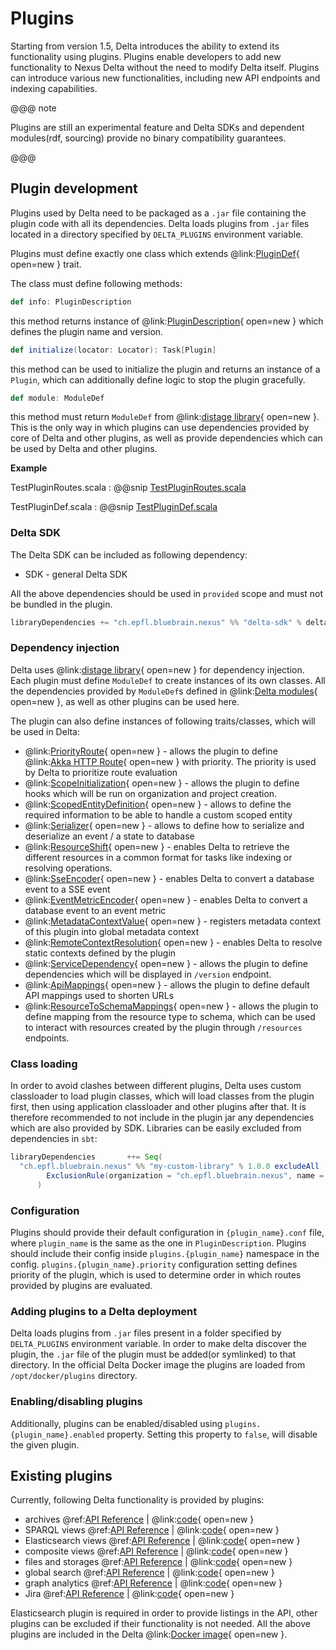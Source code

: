# Plugins

Starting from version 1.5, Delta introduces the ability to extend its functionality using plugins. Plugins enable
developers to add new functionality to Nexus Delta without the need to modify Delta itself. Plugins can introduce various
new functionalities, including new API endpoints and indexing capabilities. 

@@@ note

Plugins are still an experimental feature and Delta SDKs and dependent modules(rdf, sourcing) provide no binary compatibility guarantees.

@@@

## Plugin development

Plugins used by Delta need to be packaged as a `.jar` file containing the plugin code with all its dependencies.
Delta loads plugins from `.jar` files located in a directory specified by `DELTA_PLUGINS` environment variable.

Plugins must define exactly one class which extends @link:[PluginDef](https://github.com/BlueBrain/nexus/blob/$git.branch$/delta/sdk/src/main/scala/ch/epfl/bluebrain/nexus/delta/sdk/plugin/PluginDef.scala){ open=new } trait.

The class must define following methods:

```scala
def info: PluginDescription
```
this method returns instance of @link:[PluginDescription](https://github.com/BlueBrain/nexus/blob/$git.branch$/delta/sdk/src/main/scala/ch/epfl/bluebrain/nexus/delta/sdk/model/ComponentDescription.scala#L50){ open=new } which defines the plugin name and version.

```scala
def initialize(locator: Locator): Task[Plugin]
```
this method can be used to initialize the plugin and returns an instance of a `Plugin`, which can additionally define logic
to stop the plugin gracefully.

```scala
def module: ModuleDef
```
this method must return `ModuleDef` from @link:[distage library](https://izumi.7mind.io/distage/basics.html#quick-start){ open=new }.
This is the only way in which plugins can use dependencies provided by core of Delta and other plugins, as well as provide
dependencies which can be used by Delta and other plugins.

**Example**

TestPluginRoutes.scala
:   @@snip [TestPluginRoutes.scala](../../../../../../../delta/plugins/test-plugin/src/main/scala/ch/epfl/bluebrain/nexus/delta/testplugin/TestPluginRoutes.scala)


TestPluginDef.scala
:   @@snip [TestPluginDef.scala](../../../../../../../delta/plugins/test-plugin/src/main/scala/ch/epfl/bluebrain/nexus/delta/testplugin/TestPluginDef.scala)

### Delta SDK

The Delta SDK can be included as following dependency:

 - SDK - general Delta SDK


All the above dependencies should be used in `provided` scope and must not be bundled in the plugin.
```sbt
libraryDependencies += "ch.epfl.bluebrain.nexus" %% "delta-sdk" % deltaVersion % Provided
```

### Dependency injection

Delta uses @link:[distage library](https://izumi.7mind.io/distage/basics.html#quick-start){ open=new }  for dependency injection.
Each plugin must define `ModuleDef` to create instances of its own classes.
All the dependencies provided by `ModuleDef`s defined in @link:[Delta modules](https://github.com/BlueBrain/nexus/tree/$git.branch$/delta/app/src/main/scala/ch/epfl/bluebrain/nexus/delta/wiring){ open=new }, 
as well as other plugins can be used here.

The plugin can also define instances of following traits/classes, which will be used in Delta:

  - @link:[PriorityRoute](https://github.com/BlueBrain/nexus/blob/$git.branch$/delta/sdk/src/main/scala/ch/epfl/bluebrain/nexus/delta/sdk/PriorityRoute.scala){ open=new } - allows the plugin to define @link:[Akka HTTP Route](https://doc.akka.io/libraries/akka-http/current/routing-dsl/index.html){ open=new } with priority. The priority is used
    by Delta to prioritize route evaluation
  - @link:[ScopeInitialization](https://github.com/BlueBrain/nexus/blob/$git.branch$/delta/sdk/src/main/scala/ch/epfl/bluebrain/nexus/delta/sdk/ScopeInitialization.scala){ open=new } - allows the plugin to define hooks which will be run on organization and project creation. 
  - @link:[ScopedEntityDefinition](https://github.com/BlueBrain/nexus/blob/$git.branch$/delta/sourcing-psql/src/main/scala/ch/epfl/bluebrain/nexus/delta/sourcing/ScopedEntityDefinition.scala){ open=new }  - allows to define the required information to be able to handle a custom scoped entity
  - @link:[Serializer](https://github.com/BlueBrain/nexus/blob/$git.branch$/delta/sourcing-psql/src/main/scala/ch/epfl/bluebrain/nexus/delta/sourcing/Serializer.scala){ open=new }  - allows to define how to serialize and deserialize an event / a state to database
  - @link:[ResourceShift](https://github.com/BlueBrain/nexus/blob/$git.branch$/delta/sdk/src/main/scala/ch/epfl/bluebrain/nexus/delta/sdk/ResourceShift.scala){ open=new }  - enables Delta to retrieve the different resources in a common format for tasks like indexing or resolving operations.
  - @link:[SseEncoder](https://github.com/BlueBrain/nexus/blob/$git.branch$/delta/sdk/src/main/scala/ch/epfl/bluebrain/nexus/delta/sdk/sse/SseEncoder.scala){ open=new } - enables Delta to convert a database event to a SSE event
  - @link:[EventMetricEncoder](https://github.com/BlueBrain/nexus/blob/$git.branch$/delta/sdk/src/main/scala/ch/epfl/bluebrain/nexus/delta/sdk/model/metrics/EventMetricEncoder.scala){ open=new } - enables Delta to convert a database event to an event metric
  - @link:[MetadataContextValue](https://github.com/BlueBrain/nexus/blob/$git.branch$/delta/sdk/src/main/scala/ch/epfl/bluebrain/nexus/delta/sdk/model/MetadataContextValue.scala){ open=new } - registers metadata context of this plugin into global metadata context 
  - @link:[RemoteContextResolution](https://github.com/BlueBrain/nexus/blob/$git.branch$/delta/rdf/src/main/scala/ch/epfl/bluebrain/nexus/delta/rdf/jsonld/context/RemoteContextResolution.scala){ open=new } - enables Delta to resolve static contexts defined by the plugin
  - @link:[ServiceDependency](https://github.com/BlueBrain/nexus/blob/$git.branch$/delta/sdk/src/main/scala/ch/epfl/bluebrain/nexus/delta/sdk/ServiceDependency.scala){ open=new } - allows the plugin to define dependencies which will be displayed in `/version` endpoint.
  - @link:[ApiMappings](https://github.com/BlueBrain/nexus/blob/$git.branch$/delta/sdk/src/main/scala/ch/epfl/bluebrain/nexus/delta/sdk/projects/model/ApiMappings.scala){ open=new } - allows the plugin to define default API mappings used to shorten URLs
  - @link:[ResourceToSchemaMappings](https://github.com/BlueBrain/nexus/blob/$git.branch$/delta/sdk/src/main/scala/ch/epfl/bluebrain/nexus/delta/sdk/model/ResourceToSchemaMappings.scala){ open=new } - allows the plugin to define mapping from the resource type to schema, which can be used to interact with resources created by the plugin through `/resources` endpoints.

### Class loading

In order to avoid clashes between different plugins, Delta uses custom classloader to load plugin classes,
which will load classes from the plugin first, then using application classloader and other plugins after that.
It is therefore recommended to not include in the plugin jar any dependencies which are also provided by SDK.
Libraries can be easily excluded from dependencies in `sbt`:

```sbt
libraryDependencies       ++= Seq(
  "ch.epfl.bluebrain.nexus" %% "my-custom-library" % 1.0.0 excludeAll (
        ExclusionRule(organization = "ch.epfl.bluebrain.nexus", name = "shared-library_2.13")
      )
```

### Configuration

Plugins should provide their default configuration in `{plugin_name}.conf` file, where `plugin_name` is the same as the one in `PluginDescription`. 
Plugins should include their config inside `plugins.{plugin_name}` namespace in the config.
`plugins.{plugin_name}.priority` configuration setting defines priority of the plugin, which is used to determine order in which routes provided by plugins are evaluated.

### Adding plugins to a Delta deployment

Delta loads plugins from `.jar` files present in a folder specified by `DELTA_PLUGINS` environment variable. In order to make delta discover the plugin,
the `.jar` file of the plugin must be added(or symlinked) to that directory. In the official Delta Docker image the plugins
are loaded from `/opt/docker/plugins` directory.

### Enabling/disabling plugins

Additionally, plugins can be enabled/disabled using `plugins.{plugin_name}.enabled` property. Setting this property to `false`, will disable the given plugin.


## Existing plugins

Currently, following Delta functionality is provided by plugins:

- archives @ref:[API Reference](../api/archives-api.md) | @link:[code](https://github.com/BlueBrain/nexus/tree/$git.branch$/delta/plugins/archive/src){ open=new }
- SPARQL views @ref:[API Reference](../api/views/sparql-view-api.md) | @link:[code](https://github.com/BlueBrain/nexus/tree/$git.branch$/delta/plugins/blazegraph/src){ open=new }
- Elasticsearch views @ref:[API Reference](../api/views/elasticsearch-view-api.md) | @link:[code](https://github.com/BlueBrain/nexus/tree/$git.branch$/delta/plugins/elasticsearch/src){ open=new }
- composite views @ref:[API Reference](../api/views/composite-view-api.md) | @link:[code](https://github.com/BlueBrain/nexus/tree/$git.branch$/delta/plugins/composite-views/src){ open=new }
- files and storages @ref:[API Reference](../api/files-api.md) | @link:[code](https://github.com/BlueBrain/nexus/tree/$git.branch$/delta/plugins/storage/src){ open=new }
- global search @ref:[API Reference](../api/search-api.md) | @link:[code](https://github.com/BlueBrain/nexus/tree/$git.branch$/delta/plugins/search/src){ open=new }
- graph analytics @ref:[API Reference](../api/graph-analytics-api.md) | @link:[code](https://github.com/BlueBrain/nexus/tree/$git.branch$/delta/plugins/graph-analytics/src){ open=new }
- Jira @ref:[API Reference](../api/jira.md) | @link:[code](https://github.com/BlueBrain/nexus/tree/$git.branch$/delta/plugins/jira/src){ open=new }

Elasticsearch plugin is required in order to provide listings in the API, other plugins can be excluded if their functionality is not needed.
All the above plugins are included in the Delta @link:[Docker image](https://hub.docker.com/r/bluebrain/nexus-delta/){ open=new }.    




